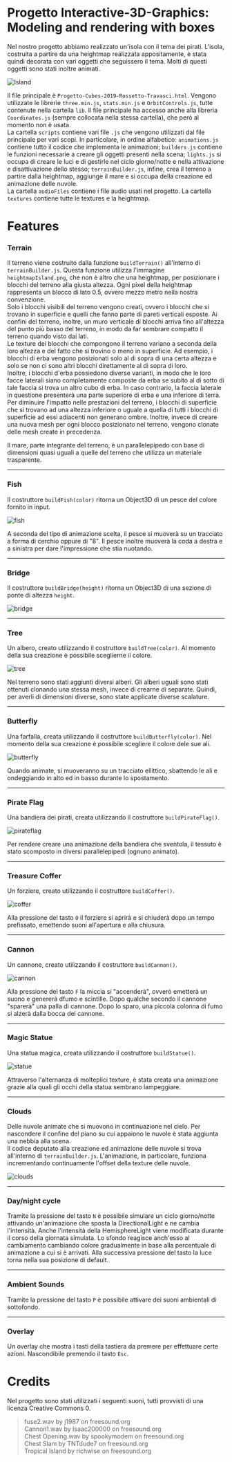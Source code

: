 # Progetto Interactive-3D-Graphics: Modeling and rendering with boxes

Nel nostro progetto abbiamo realizzato un'isola con il tema dei pirati. L'isola, costruita a partire da una heightmap realizzata appositamente, è stata quindi decorata con vari oggetti che seguissero il tema. Molti di questi oggetti sono stati inoltre animati.

![Island](https://raw.githubusercontent.com/interactive3dgraphicscourse-uniud-2019/cubes-2019-rossetto-travasci/master/screenshots/island_example.png)

Il file principale è `Progetto-Cubes-2019-Rossetto-Travasci.html`. Vengono utilizzate le librerie `three.min.js`, `stats.min.js` e `OrbitControls.js`, tutte contenute nella cartella `lib`. Il file principale ha accesso anche alla libreria `Coordinates.js` (sempre collocata nella stessa cartella), che però al momento non è usata.  
La cartella `scripts` contiene vari file `.js` che vengono utilizzati dal file principale per vari scopi. In particolare, in ordine alfabetico: `animations.js` contiene tutto il codice che implementa le animazioni; `builders.js` contiene le funzioni necessarie a creare gli oggetti presenti nella scena; `lights.js` si occupa di creare le luci e di gestirle nel ciclo giorno/notte e nella attivazione e disattivazione dello stesso; `terrainBuilder.js`, infine, crea il terreno a partire dalla heightmap, aggiunge il mare e si occupa della creazione ed animazione delle nuvole.  
La cartella `audioFiles` contiene i file audio usati nel progetto.
La cartella `textures` contiene tutte le textures e la heightmap.

# Features

### Terrain

Il terreno viene costruito dalla funzione `buildTerrain()` all'interno di `terrainBuilder.js`. Questa funzione utilizza l'immagine `heightmapIsland.png`, che non è altro che una heightmap, per posizionare i blocchi del terreno alla giusta altezza. Ogni pixel della heightmap rappresenta un blocco di lato 0.5, ovvero mezzo metro nella nostra convenzione.  
Solo i blocchi visibili del terreno vengono creati, ovvero i blocchi che si trovano in superficie e quelli che fanno parte di pareti verticali esposte. Ai confini del terreno, inoltre, un muro verticale di blocchi arriva fino all'altezza del punto più basso del terreno, in modo da far sembrare compatto il terreno quando visto dai lati.  
Le texture dei blocchi che compongono il terreno variano a seconda della loro altezza e del fatto che si trovino o meno in superficie. Ad esempio, i blocchi di erba vengono posizionati solo al di sopra di una certa altezza e solo se non ci sono altri blocchi direttamente al di sopra di loro.  
Inoltre, i blocchi d'erba possiedono diverse varianti, in modo che le loro facce laterali siano completamente composte da erba se subito al di sotto di tale faccia si trova un altro cubo di erba. In caso contrario, la faccia laterale in questione presenterà una parte superiore di erba e una inferiore di terra.  
Per diminuire l'impatto nelle prestazioni del terreno, i blocchi di superficie che si trovano ad una altezza inferiore o uguale a quella di tutti i blocchi di superficie ad essi adiacenti non generano ombre. Inoltre, invece di creare una nuova mesh per ogni blocco posizionato nel terreno, vengono clonate delle mesh create in precedenza.

Il mare, parte integrante del terreno, è un parallelepipedo con base di dimensioni quasi uguali a quelle del terreno che utilizza un materiale trasparente.

---

### Fish
Il costruttore `buildFish(color)` ritorna un Object3D di un pesce del colore fornito in input. 

![fish](https://raw.githubusercontent.com/interactive3dgraphicscourse-uniud-2019/cubes-2019-rossetto-travasci/master/screenshots/fishes_example.png)

A seconda del tipo di animazione scelta, il pesce si muoverà su un tracciato a forma di cerchio oppure di "8". Il pesce inoltre muoverà la coda a destra e a sinistra per dare l'impressione che stia nuotando.

---

### Bridge
Il costruttore `buildBridge(height)` ritorna un Object3D di una sezione di ponte di altezza `height`. 

![bridge](https://raw.githubusercontent.com/interactive3dgraphicscourse-uniud-2019/cubes-2019-rossetto-travasci/master/screenshots/bridge_example.png)

---

### Tree
Un albero, creato utilizzando il costruttore `buildTree(color)`. Al momento della sua creazione è possibile sceglierne il colore. 

![tree](https://raw.githubusercontent.com/interactive3dgraphicscourse-uniud-2019/cubes-2019-rossetto-travasci/master/screenshots/tree_example.png)

Nel terreno sono stati aggiunti diversi alberi. Gli alberi uguali sono stati ottenuti clonando una stessa mesh, invece di crearne di separate. Quindi, per averli di dimensioni diverse, sono state applicate diverse scalature.

---

### Butterfly
Una farfalla, creata utilizzando il costruttore `buildButterfly(color)`. Nel momento della sua creazione è possibile scegliere il colore dele sue ali.

![butterfly](https://raw.githubusercontent.com/interactive3dgraphicscourse-uniud-2019/cubes-2019-rossetto-travasci/master/screenshots/Butterflies.png)

Quando animate, si muoveranno su un tracciato ellittico, sbattendo le ali e ondeggiando in alto ed in basso durante lo spostamento.

---

### Pirate Flag
Una bandiera dei pirati, creata utilizzando il costruttore `buildPirateFlag()`. 

![pirateflag](https://raw.githubusercontent.com/interactive3dgraphicscourse-uniud-2019/cubes-2019-rossetto-travasci/master/screenshots/PirateFlag.png)

Per rendere creare una animazione della bandiera che sventola, il tessuto è stato scomposto in diversi parallelepipedi (ognuno animato).

---

### Treasure Coffer 
Un forziere, creato utilizzando il costruttore `buildCoffer()`. 

![coffer](https://raw.githubusercontent.com/interactive3dgraphicscourse-uniud-2019/cubes-2019-rossetto-travasci/master/screenshots/coffer_example.png)

Alla pressione del tasto `O` il forziere si aprirà e si chiuderà dopo un tempo prefissato, emettendo suoni all'apertura e alla chiusura.

---

### Cannon
Un cannone, creato utilizzando il costruttore `buildCannon()`. 

![cannon](https://raw.githubusercontent.com/interactive3dgraphicscourse-uniud-2019/cubes-2019-rossetto-travasci/master/screenshots/AddedCannon.png)

Alla pressione del tasto `F` la miccia si "accenderà", ovverò emetterà un suono e genererà dfumo e scintille. Dopo qualche secondo il cannone "sparerà" una palla di cannone. Dopo lo sparo, una piccola colonna di fumo si alzerà dalla bocca del cannone.

---

### Magic Statue 
Una statua magica, creata utilizzando il costruttore `buildStatue()`. 

![statue](https://raw.githubusercontent.com/interactive3dgraphicscourse-uniud-2019/cubes-2019-rossetto-travasci/master/screenshots/Statue.png)

Attraverso l'alternanza di molteplici texture, è stata creata una animazione grazie alla quali gli occhi della statua sembrano lampeggiare.

---

### Clouds

Delle nuvole animate che si muovono in continuazione nel cielo. Per nascondere il confine del piano su cui appaiono le nuvole è stata aggiunta una nebbia alla scena.  
Il codice deputato alla creazione ed animazione delle nuvole si trova all'interno di `terrainBuilder.js`. L'animazione, in particolare, funziona incrementando continuamente l'offset della texture delle nuvole.

![clouds](https://raw.githubusercontent.com/interactive3dgraphicscourse-uniud-2019/cubes-2019-rossetto-travasci/master/screenshots/clouds_example.png)

---

### Day/night cycle

Tramite la pressione del tasto `N` è possibile simulare un ciclo giorno/notte attivando un'animazione che sposta la DirectionalLight e ne cambia l'intensità. Anche l'intensità della HemisphereLight viene modificata durante il corso della giornata simulata. Lo sfondo reagisce anch'esso al cambiamento cambiando colore gradualmente in base alla percentuale di animazione a cui si è arrivati. Alla successiva pressione del tasto la luce torna nella sua posizione di default.

--- 

### Ambient Sounds 

Tramite la pressione del tasto `P` è possibile attivare dei suoni ambientali di sottofondo.

---

### Overlay

Un overlay che mostra i tasti della tastiera da premere per effettuare certe azioni. Nascondibile premendo il tasto `Esc`.

# Credits

Nel progetto sono stati utilizzati i seguenti suoni, tutti provvisti di una licenza Creative Commons 0.

> fuse2.wav by j1987 on freesound.org  
> Cannon1.wav by Isaac200000 on freesound.org  
> Chest Opening.wav by spookymodem on freesound.org  
> Chest Slam by TNTdude7 on freesound.org  
> Tropical Island by richwise on freesound.org  
